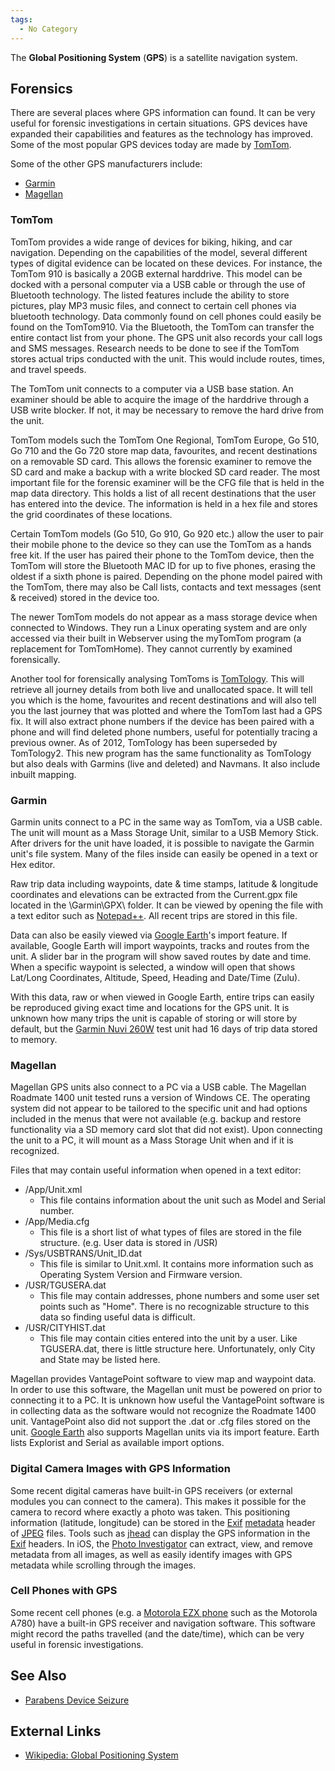 ```yaml
---
tags:
  - No Category
---
```

The **Global Positioning System** (**GPS**) is a satellite navigation
system.

## Forensics

There are several places where GPS information can found. It can be very
useful for forensic investigations in certain situations. GPS devices
have expanded their capabilities and features as the technology has
improved. Some of the most popular GPS devices today are made by
[TomTom](https://www.tomtom.com/).

Some of the other GPS manufacturers include:

* [Garmin](https://www.garmin.com/)
* [Magellan](https://www.magellangps.com/)

### TomTom

TomTom provides a wide range of devices for biking, hiking, and car navigation.
Depending on the capabilities of the model, several different types of digital
evidence can be located on these devices. For instance, the TomTom 910 is
basically a 20GB external harddrive. This model can be docked with a personal
computer via a USB cable or through the use of Bluetooth technology. The listed
features include the ability to store pictures, play MP3 music files, and
connect to certain cell phones via bluetooth technology. Data commonly found on
cell phones could easily be found on the TomTom910. Via the Bluetooth, the
TomTom can transfer the entire contact list from your phone. The GPS unit also
records your call logs and SMS messages. Research needs to be done to see if
the TomTom stores actual trips conducted with the unit. This would include
routes, times, and travel speeds.

The TomTom unit connects to a computer via a USB base station. An
examiner should be able to acquire the image of the harddrive through a
USB write blocker. If not, it may be necessary to remove the hard drive
from the unit.

TomTom models such the TomTom One Regional, TomTom Europe, Go 510, Go
710 and the Go 720 store map data, favourites, and recent destinations
on a removable SD card. This allows the forensic examiner to remove the
SD card and make a backup with a write blocked SD card reader. The most
important file for the forensic examiner will be the CFG file that is
held in the map data directory. This holds a list of all recent
destinations that the user has entered into the device. The information
is held in a hex file and stores the grid coordinates of these
locations.

Certain TomTom models (Go 510, Go 910, Go 920 etc.) allow the user to
pair their mobile phone to the device so they can use the TomTom as a
hands free kit. If the user has paired their phone to the TomTom device,
then the TomTom will store the Bluetooth MAC ID for up to five phones,
erasing the oldest if a sixth phone is paired. Depending on the phone
model paired with the TomTom, there may also be Call lists, contacts and
text messages (sent & received) stored in the device too.

The newer TomTom models do not appear as a mass storage device when
connected to Windows. They run a Linux operating system and are only
accessed via their built in Webserver using the myTomTom program (a
replacement for TomTomHome). They cannot currently by examined
forensically.

Another tool for forensically analysing TomToms is
[TomTology](http://www.forensicnavigation.com). This will retrieve all
journey details from both live and unallocated space. It will tell you
which is the home, favourites and recent destinations and will also tell
you the last journey that was plotted and where the TomTom last had a
GPS fix. It will also extract phone numbers if the device has been
paired with a phone and will find deleted phone numbers, useful for
potentially tracing a previous owner. As of 2012, TomTology has been
superseded by TomTology2. This new program has the same functionality as
TomTology but also deals with Garmins (live and deleted) and Navmans. It
also include inbuilt mapping.

### Garmin

Garmin units connect to a PC in the same way as TomTom, via a USB cable.
The unit will mount as a Mass Storage Unit, similar to a USB Memory
Stick. After drivers for the unit have loaded, it is possible to
navigate the Garmin unit's file system. Many of the files inside can
easily be opened in a text or Hex editor.

Raw trip data including waypoints, date & time stamps, latitude &
longitude coordinates and elevations can be extracted from the
Current.gpx file located in the \Garmin\GPX\\ folder. It can be viewed
by opening the file with a text editor such as
[Notepad++](http://notepad-plus.sourceforge.net/). All recent trips are
stored in this file.

Data can also be easily viewed via [Google
Earth](http://earth.google.com/)'s import feature. If available, Google
Earth will import waypoints, tracks and routes from the unit. A slider
bar in the program will show saved routes by date and time. When a
specific waypoint is selected, a window will open that shows Lat/Long
Coordinates, Altitude, Speed, Heading and Date/Time (Zulu).

With this data, raw or when viewed in Google Earth, entire trips can
easily be reproduced giving exact time and locations for the GPS unit.
It is unknown how many trips the unit is capable of storing or will
store by default, but the [Garmin Nuvi
260W](https://buy.garmin.com/shop/shop.do?pID=37418#nuvi260w) test unit
had 16 days of trip data stored to memory.

### Magellan

Magellan GPS units also connect to a PC via a USB cable. The Magellan Roadmate
1400 unit tested runs a version of Windows CE. The operating system did not
appear to be tailored to the specific unit and had options included in the
menus that were not available (e.g. backup and restore functionality via a SD
memory card slot that did not exist). Upon connecting the unit to a PC, it will
mount as a Mass Storage Unit when and if it is recognized.

Files that may contain useful information when opened in a text editor:

- /App/Unit.xml
  - This file contains information about the unit such as Model and
    Serial number.
- /App/Media.cfg
  - This file is a short list of what types of files are stored in the
    file structure. (e.g. User data is stored in /USR)
- /Sys/USBTRANS/Unit_ID.dat
  - This file is similar to Unit.xml. It contains more information such
    as Operating System Version and Firmware version.
- /USR/TGUSERA.dat
  - This file may contain addresses, phone numbers and some user set
    points such as "Home". There is no recognizable structure to this
    data so finding useful data is difficult.
- /USR/CITYHIST.dat
  - This file may contain cities entered into the unit by a user. Like
    TGUSERA.dat, there is little structure here. Unfortunately, only
    City and State may be listed here.

Magellan provides VantagePoint software to view map and waypoint data. In order
to use this software, the Magellan unit must be powered on prior to connecting
it to a PC. It is unknown how useful the VantagePoint software is in collecting
data as the software would not recognize the Roadmate 1400 unit. VantagePoint
also did not support the .dat or .cfg files stored on the unit. [Google Earth](https://earth.google.com/web/)
also supports Magellan units via its import feature. Earth lists Explorist and Serial as available import options.

### Digital Camera Images with GPS Information

Some recent digital cameras have built-in GPS receivers (or external modules
you can connect to the camera). This makes it possible for the camera to record
where exactly a photo was taken. This positioning information (latitude,
longitude) can be stored in the [Exif](exif.md) [metadata](metadata.md) header
of [JPEG](jpeg.md) files. Tools such as [jhead](jhead.md) can display the GPS
information in the [Exif](exif.md) headers.  In iOS, the [Photo
Investigator](photo_investigator.md) can extract, view, and remove metadata
from all images, as well as easily identify images with GPS metadata while
scrolling through the images.

### Cell Phones with GPS

Some recent cell phones (e.g. a [Motorola EZX phone](http://wiki.openezx.org)
such as the Motorola A780) have a built-in GPS receiver and navigation
software. This software might record the paths travelled (and the date/time),
which can be very useful in forensic investigations.

## See Also

* [Parabens Device Seizure](paraben_device_seizure.md)

## External Links

* [Wikipedia: Global Positioning System](https://en.wikipedia.org/wiki/Global_Positioning_System)
